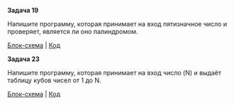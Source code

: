 **Задача 19**

Напишите программу, которая принимает на вход пятизначное число и проверяет, является ли оно палиндромом.

[Блок-схема](zadacha19/diagram.drawio.png) | [Код](zadacha19/Program.cs)

**Задача 23**

Напишите программу, которая принимает на вход число (N) и выдаёт таблицу кубов чисел от 1 до N.

[Блок-схема](zadacha23/diagram.drawio.png) | [Код](zadacha23/Program.cs)